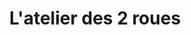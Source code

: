 ---
title: "L'atelier des 2 roues"
url: /le-pecq/latelier-des-2-roues-avenue-jean-jaures/
shop: vélo
---